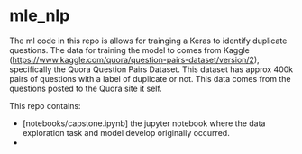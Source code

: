 # mle_nlp

The ml code in this repo is allows for trainging a Keras to identify duplicate questions.
The data for training the model to comes from Kaggle (https://www.kaggle.com/quora/question-pairs-dataset/version/2), specifically
the Quora Question Pairs Dataset.  This dataset has approx 400k pairs of questions with a label of duplicate or not.  This data
comes from the questions posted to the Quora site it self.

This repo contains:
- [notebooks/capstone.ipynb] the jupyter notebook where the data exploration task and model develop originally occurred.
- 
